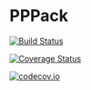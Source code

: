# PPPack

[![Build Status](https://travis-ci.org/jagot/PPPack.jl.svg?branch=master)](https://travis-ci.org/jagot/PPPack.jl)

[![Coverage Status](https://coveralls.io/repos/jagot/PPPack.jl/badge.svg?branch=master&service=github)](https://coveralls.io/github/jagot/PPPack.jl?branch=master)

[![codecov.io](http://codecov.io/github/jagot/PPPack.jl/coverage.svg?branch=master)](http://codecov.io/github/jagot/PPPack.jl?branch=master)
